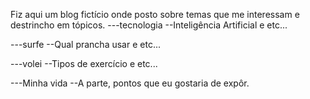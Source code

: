 Fiz aqui um blog fictício onde posto sobre temas que me interessam e destrincho em tópicos.
---tecnologia
--Inteligência Artificial e etc...

---surfe
--Qual prancha usar e etc...

---volei
--Tipos de exercício e etc...

---Minha vida
--A parte, pontos que eu gostaria de expôr.